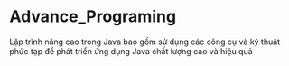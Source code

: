 # Advance_Programing
 Lập trình nâng cao trong Java bao gồm sử dụng các công cụ và kỹ thuật phức tạp để phát triển ứng dụng Java chất lượng cao và hiệu quả
